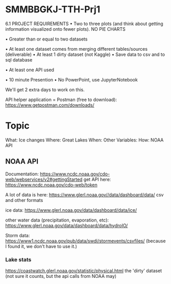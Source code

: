 # SMMBBGKJ-TTH-Prj1

6.1 PROJECT REQUIREMENTS
• Two to three plots (and think about getting information visualized onto fewer plots). NO PIE CHARTS
 
• Greater than or equal to two datasets
 
• At least one dataset comes from merging different tables/sources (deliverable)
• At least 1 dirty dataset (not Kaggle)
• Save data to csv and to sql database
 
• At least one API used

• 10 minute Presention
• No PowerPoint, use JupyterNotebook

We'll get 2 extra days to work on this.

API helper application = Postman (free to download):
https://www.getpostman.com/downloads/

# Topic
What: Ice changes
Where: Great Lakes
When:
Other Variables: 
How: NOAA API

## NOAA API 

Documentation: https://www.ncdc.noaa.gov/cdo-web/webservices/v2#gettingStarted
get API here: https://www.ncdc.noaa.gov/cdo-web/token

A lot of data is here: https://www.glerl.noaa.gov//data/dashboard/data/
csv and other formats

ice data: https://www.glerl.noaa.gov/data/dashboard/data/ice/

other water data (precipitation, evaporation, etc): https://www.glerl.noaa.gov/data/dashboard/data/hydroIO/

Storm data: https://www1.ncdc.noaa.gov/pub/data/swdi/stormevents/csvfiles/
(because I found it, we don't have to use it.)

### Lake stats
https://coastwatch.glerl.noaa.gov/statistic/physical.html
the 'dirty' dataset (not sure it counts, but the api calls from NOAA may)
